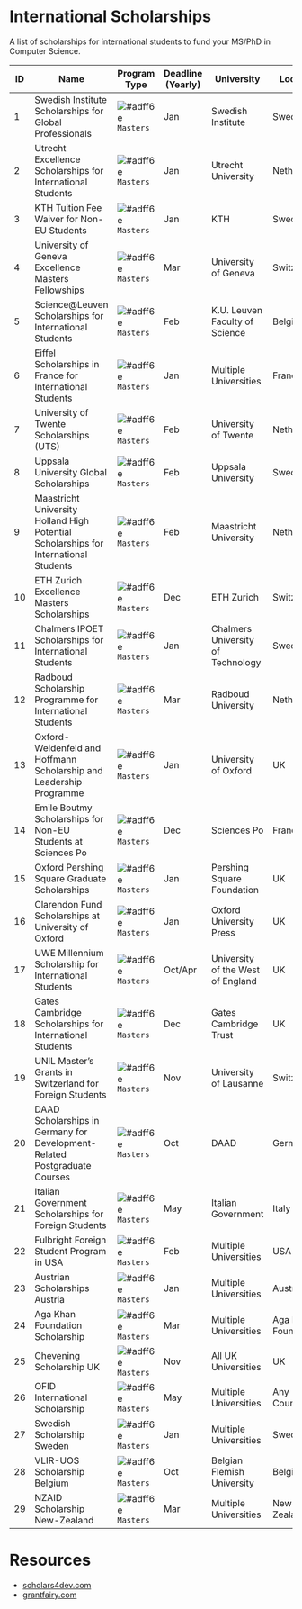 # International Scholarships

A list of scholarships for international students to fund your MS/PhD in Computer Science.

| ID | Name                                                                                 | Program Type                                                       | Deadline (Yearly) | University                        | Location            |
|----|--------------------------------------------------------------------------------------|--------------------------------------------------------------------|-------------------|-----------------------------------|---------------------|
| 1  | Swedish Institute Scholarships for Global Professionals                              | ![#adff6e](https://placehold.it/25/adff6e/000000?text=+) `Masters` | Jan               | Swedish Institute                 | Sweden              |
| 2  | Utrecht Excellence Scholarships for International Students                           | ![#adff6e](https://placehold.it/25/adff6e/000000?text=+) `Masters` | Jan               | Utrecht University                | Netherlands         |
| 3  | KTH Tuition Fee Waiver for Non-EU Students                                           | ![#adff6e](https://placehold.it/25/adff6e/000000?text=+) `Masters` | Jan               | KTH                               | Sweden              |
| 4  | University of Geneva Excellence Masters Fellowships                                  | ![#adff6e](https://placehold.it/25/adff6e/000000?text=+) `Masters` | Mar               | University of Geneva              | Switzerland         |
| 5  | Science@Leuven Scholarships for International Students                               | ![#adff6e](https://placehold.it/25/adff6e/000000?text=+) `Masters` | Feb               | K.U. Leuven Faculty of Science    | Belgium             |
| 6  | Eiffel Scholarships in France for International Students                             | ![#adff6e](https://placehold.it/25/adff6e/000000?text=+) `Masters` | Jan               | Multiple Universities             | France              |
| 7  | University of Twente Scholarships (UTS)                                              | ![#adff6e](https://placehold.it/25/adff6e/000000?text=+) `Masters` | Feb               | University of Twente              | Netherlands         |
| 8  | Uppsala University Global Scholarships                                               | ![#adff6e](https://placehold.it/25/adff6e/000000?text=+) `Masters` | Feb               | Uppsala University                | Sweden              |
| 9  | Maastricht University Holland High Potential Scholarships for International Students | ![#adff6e](https://placehold.it/25/adff6e/000000?text=+) `Masters` | Feb               | Maastricht University             | Netherlands         |
| 10 | ETH Zurich Excellence Masters Scholarships                                           | ![#adff6e](https://placehold.it/25/adff6e/000000?text=+) `Masters` | Dec               | ETH Zurich                        | Switzerland         |
| 11 | Chalmers IPOET Scholarships for International Students                               | ![#adff6e](https://placehold.it/25/adff6e/000000?text=+) `Masters` | Jan               | Chalmers University of Technology | Sweden              |
| 12 | Radboud Scholarship Programme for International Students                             | ![#adff6e](https://placehold.it/25/adff6e/000000?text=+) `Masters` | Mar               | Radboud University                | Netherlands         |
| 13 | Oxford-Weidenfeld and Hoffmann Scholarship and Leadership Programme                  | ![#adff6e](https://placehold.it/25/adff6e/000000?text=+) `Masters` | Jan               | University of Oxford              | UK                  |
| 14 | Emile Boutmy Scholarships for Non-EU Students at Sciences Po                         | ![#adff6e](https://placehold.it/25/adff6e/000000?text=+) `Masters` | Dec               | Sciences Po                       | France              |
| 15 | Oxford Pershing Square Graduate Scholarships                                         | ![#adff6e](https://placehold.it/25/adff6e/000000?text=+) `Masters` | Jan               | Pershing Square Foundation        | UK                  |
| 16 | Clarendon Fund Scholarships at University of Oxford                                  | ![#adff6e](https://placehold.it/25/adff6e/000000?text=+) `Masters` | Jan               | Oxford University Press           | UK                  |
| 17 | UWE Millennium Scholarship for International Students                                | ![#adff6e](https://placehold.it/25/adff6e/000000?text=+) `Masters` | Oct/Apr           | University of the West of England | UK                  |
| 18 | Gates Cambridge Scholarships for International Students                              | ![#adff6e](https://placehold.it/25/adff6e/000000?text=+) `Masters` | Dec               | Gates Cambridge Trust             | UK                  |
| 19 | UNIL Master’s Grants in Switzerland for Foreign Students                             | ![#adff6e](https://placehold.it/25/adff6e/000000?text=+) `Masters` | Nov               | University of Lausanne            | Switzerland         |
| 20 | DAAD Scholarships in Germany for Development-Related Postgraduate Courses            | ![#adff6e](https://placehold.it/25/adff6e/000000?text=+) `Masters` | Oct               | DAAD                              | Germany             |
| 21 | Italian Government Scholarships for Foreign Students                                 | ![#adff6e](https://placehold.it/25/adff6e/000000?text=+) `Masters` | May               | Italian Government                | Italy               |
| 22 | Fulbright Foreign Student Program in USA                                             | ![#adff6e](https://placehold.it/25/adff6e/000000?text=+) `Masters` | Feb               | Multiple Universities             | USA                 |
| 23 | Austrian Scholarships Austria                                                        | ![#adff6e](https://placehold.it/25/adff6e/000000?text=+) `Masters` | Jan               | Multiple Universities             | Austria             |
| 24 | Aga Khan Foundation Scholarship                                                      | ![#adff6e](https://placehold.it/25/adff6e/000000?text=+) `Masters` | Mar               | Multiple Universities             | Aga Khan Foundation |
| 25 | Chevening Scholarship UK                                                             | ![#adff6e](https://placehold.it/25/adff6e/000000?text=+) `Masters` | Nov               | All UK Universities               | UK                  |
| 26 | OFID International Scholarship                                                       | ![#adff6e](https://placehold.it/25/adff6e/000000?text=+) `Masters` | May               | Multiple Universities             | Any Country         |
| 27 | Swedish Scholarship Sweden                                                           | ![#adff6e](https://placehold.it/25/adff6e/000000?text=+) `Masters` | Jan               | Multiple Universities             | Sweden              |
| 28 | VLIR-UOS Scholarship Belgium                                                         | ![#adff6e](https://placehold.it/25/adff6e/000000?text=+) `Masters` | Oct               | Belgian Flemish University        | Belgium             |
| 29 | NZAID Scholarship New-Zealand                                                        | ![#adff6e](https://placehold.it/25/adff6e/000000?text=+) `Masters` | Mar               | Multiple Universities             | New Zealand         |

# Resources

- [scholars4dev.com](http://www.scholars4dev.com/)
- [grantfairy.com](https://www.grantfairy.com/)
